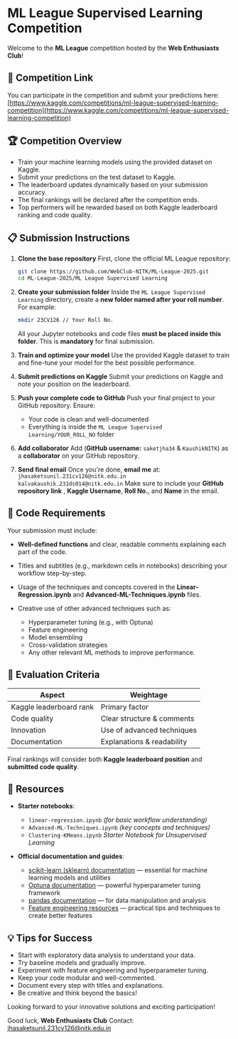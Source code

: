 # ML League Supervised Learning Competition

Welcome to the **ML League** competition hosted by the **Web Enthusiasts Club**!


## 🔗 Competition Link

You can participate in the competition and submit your predictions here:
[https://www.kaggle.com/competitions/ml-league-supervised-learning-competition](https://www.kaggle.com/competitions/ml-league-supervised-learning-competition)


## 🏆 Competition Overview

* Train your machine learning models using the provided dataset on Kaggle.
* Submit your predictions on the test dataset to Kaggle.
* The leaderboard updates dynamically based on your submission accuracy.
* The final rankings will be declared after the competition ends.
* Top performers will be rewarded based on both Kaggle leaderboard ranking and code quality.


## 📋 Submission Instructions

1. **Clone the base repository**
   First, clone the official ML League repository:

   ```bash
   git clone https://github.com/WebClub-NITK/ML-League-2025.git
   cd ML-League-2025/ML League Supervised Learning
   ```

2. **Create your submission folder**
   Inside the `ML League Supervised Learning` directory, create a **new folder named after your roll number**.
   For example:
   ```bash
   mkdir 23CV126 // Your Roll No.
   ```

   All your Jupyter notebooks and code files **must be placed inside this folder**. This is **mandatory** for final submission.

3. **Train and optimize your model**
   Use the provided Kaggle dataset to train and fine-tune your model for the best possible performance.

4. **Submit predictions on Kaggle**
   Submit your predictions on Kaggle and note your position on the leaderboard.

5. **Push your complete code to GitHub**
   Push your final project to your GitHub repository. Ensure:

   * Your code is clean and well-documented
   * Everything is inside the `ML League Supervised Learning/YOUR_ROLL_NO` folder

6. **Add collaborator**
   Add  (**GitHub username:** `saketjha34` & `KaushikNITK`) as a **collaborator** on your GitHub repository.

7. **Send final email**
   Once you're done, **email me** at:
   `jhasaketsunil.231cv126@nitk.edu.in`
   `kalvakaushik.231ds014@nitk.edu.in`
   Make sure to include your **GitHub repository link** , **Kaggle Username**, **Roll No.**, and **Name** in the email.


## 📑 Code Requirements

Your submission must include:

* **Well-defined functions** and clear, readable comments explaining each part of the code.
* Titles and subtitles (e.g., markdown cells in notebooks) describing your workflow step-by-step.
* Usage of the techniques and concepts covered in the **Linear-Regression.ipynb** and **Advanced-ML-Techniques.ipynb** files.
* Creative use of other advanced techniques such as:

  * Hyperparameter tuning (e.g., with Optuna)
  * Feature engineering
  * Model ensembling
  * Cross-validation strategies
  * Any other relevant ML methods to improve performance.


## 🧮 Evaluation Criteria

| Aspect                  | Weightage                  |
| ----------------------- | -------------------------- |
| Kaggle leaderboard rank | Primary factor             |
| Code quality            | Clear structure & comments |
| Innovation              | Use of advanced techniques |
| Documentation           | Explanations & readability |

Final rankings will consider both **Kaggle leaderboard position** and **submitted code quality**.


## 🔧 Resources

* **Starter notebooks**:

  * `linear-regression.ipynb` *(for basic workflow understanding)*
  * `Advanced-ML-Techniques.ipynb` *(key concepts and techniques)*
  * `Clustering-KMeans.ipynb` *Starter Notebook for Unsupervised Learning*

* **Official documentation and guides**:

  * [scikit-learn (sklearn) documentation](https://scikit-learn.org/stable/documentation.html) — essential for machine learning models and utilities
  * [Optuna documentation](https://optuna.org/) — powerful hyperparameter tuning framework
  * [pandas documentation](https://pandas.pydata.org/docs/) — for data manipulation and analysis
  * [Feature engineering resources](https://www.kaggle.com/learn/feature-engineering) — practical tips and techniques to create better features


## 💡 Tips for Success

* Start with exploratory data analysis to understand your data.
* Try baseline models and gradually improve.
* Experiment with feature engineering and hyperparameter tuning.
* Keep your code modular and well-commented.
* Document every step with titles and explanations.
* Be creative and think beyond the basics!


Looking forward to your innovative solutions and exciting participation!

Good luck,
**Web Enthusiasts Club**
Contact: [jhasaketsunil.231cv126@nitk.edu.in](mailto:jhasaketsunil.231cv126@nitk.edu.in)
